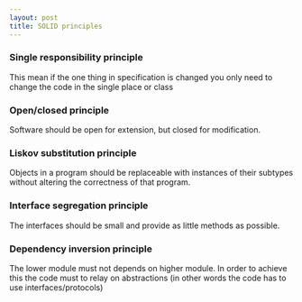 ```yaml
---
layout: post
title: SOLID principles
---
```


### Single responsibility principle

This mean if the one thing in specification is changed you only need to change the code in the single place or class

### Open/closed principle

Software should be open for extension, but closed for modification.

### Liskov substitution principle

Objects in a program should be replaceable with instances of their subtypes without altering the correctness of that program.

### Interface segregation principle

The interfaces should be small and provide as little methods as possible.

### Dependency inversion principle

The lower module must not depends on higher module. In order to achieve this the code must to relay on abstractions (in other words the code has to use interfaces/protocols)